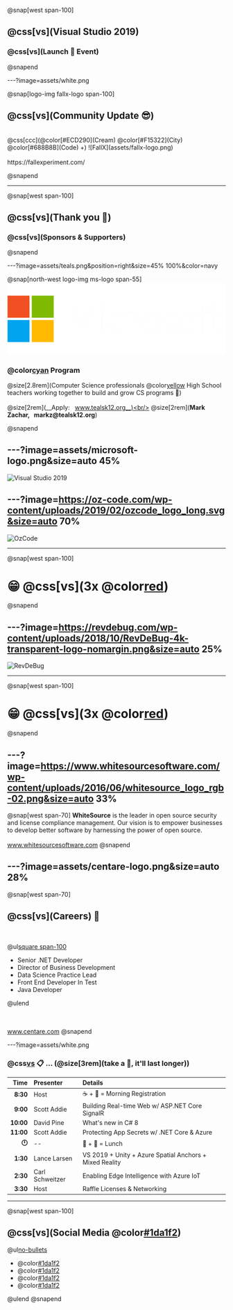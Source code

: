 @snap[west span-100]
## @css[vs](Visual Studio 2019)
### @css[vs](Launch 🚀 Event)
@snapend

---?image=assets/white.png

@snap[logo-img fallx-logo span-100]
## @css[vs](Community Update 😎)
<br/>
@css[ccc](@color[#ECD290](Cream) @color[#F15322](City) @color[#688B8B](Code) +)
![FallX](assets/fallx-logo.png)
<br/><br/>
https://fallexperiment.com/

@snapend

---

@snap[west span-100]
## @css[vs](Thank you 🙏)
### @css[vs](Sponsors & Supporters)
@snapend

---?image=assets/teals.png&position=right&size=45% 100%&color=navy

@snap[north-west logo-img ms-logo span-55]
![Microsoft](assets/microsoft-white-logo.png)

### @color[cyan](TEALS) Program
@size[2.8rem](Computer Science professionals @color[yellow](+) High School teachers working together to build and grow CS programs 👏)
<br/><br/>
@size[2rem](__Apply: &nbsp; www.tealsk12.org__)<br/>
@size[2rem](__Mark Zachar, &nbsp; markz@tealsk12.org__)

@snapend

---?image=assets/microsoft-logo.png&size=auto 45%
---

![Visual Studio 2019](https://www.youtube.com/embed/9XE8kOI5JTk)

---?image=https://oz-code.com/wp-content/uploads/2019/02/ozcode_logo_long.svg&size=auto 70%
---

![OzCode](https://player.vimeo.com/video/327045936)

---

@snap[west span-100]
# 😁 @css[vs](3x @color[red](@fa[award]))
@snapend

---?image=https://revdebug.com/wp-content/uploads/2018/10/RevDeBug-4k-transparent-logo-nomargin.png&size=auto 25%
---

![RevDeBug](https://www.youtube.com/embed/67ZDTEC9yqM)

---

@snap[west span-100]
# 😁 @css[vs](3x @color[red](@fa[award]))
@snapend

---?image=https://www.whitesourcesoftware.com/wp-content/uploads/2016/06/whitesource_logo_rgb-02.png&size=auto 33%
---

@snap[west span-70]
__WhiteSource__ is the leader in open source security and license compliance management. Our vision is to empower businesses to develop better software by harnessing the power of open source.
<br/><br/>
<a href='www.whitesourcesoftware.com' target='_blank'>www.whitesourcesoftware.com</a>
@snapend

---?image=assets/centare-logo.png&size=auto 28%
---

@snap[west span-70]

<h2>@css[vs](Careers) 🤘</h2>
<br/>

@ul[square span-100](false)

 - Senior .NET Developer
 - Director of Business Development
 - Data Science Practice Lead
 - Front End Developer In Test
 - Java Developer

@ulend

<br/><br/>
<a href='www.centare.com' target='_blank'>www.centare.com</a>
@snapend

---?image=assets/white.png

### @css[vs](Agenda) 📋 ... (@size[3rem](take a 📸, it'll last longer))

| Time | Presenter | Details |
|--:|:--|:--|
| __8:30__ | Host | ☕ + 🥯 = Morning Registration |
| __9:00__ | Scott Addie | Building Real-time Web w/ ASP.NET Core SignalR |
| __10:00__ | David Pine | What's new in C# 8 |
| __11:00__ | Scott Addie | Protecting App Secrets w/ .NET Core & Azure |
| __🕛__ | -- | 🍕 + 🎂 = Lunch |
| __1:30__ | Lance Larsen | VS 2019 + Unity + Azure Spatial Anchors + Mixed Reality |
| __2:30__ | Carl Schweitzer | Enabling Edge Intelligence with Azure IoT |
| __3:30__ | Host | Raffle Licenses & Networking |

---

@snap[west span-100]
## @css[vs](Social Media @color[#1da1f2](@fa[twitter]))

@ul[no-bullets](false)

 - @color[#1da1f2](@Centare)
 - @color[#1da1f2](@VisualStudio)
 - @color[#1da1f2](#VS2019)
 - @color[#1da1f2](#DeveloperCommunity)

@ulend
@snapend
